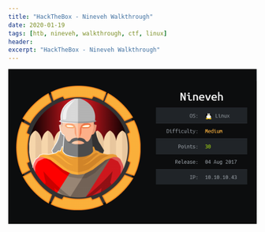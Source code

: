 ```yaml
---
title: "HackTheBox - Nineveh Walkthrough"
date: 2020-01-19 
tags: [htb, nineveh, walkthrough, ctf, linux]
header:  
excerpt: "HackTheBox - Nineveh Walkthrough"
---
```


![jerry](/images/htb/nineveh/nineveh.PNG)
